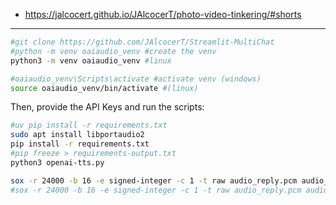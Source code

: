 * https://jalcocert.github.io/JAlcocerT/photo-video-tinkering/#shorts

---

```sh
#git clone https://github.com/JAlcocerT/Streamlit-MultiChat
#python -m venv oaiaudio_venv #create the venv
python3 -m venv oaiaudio_venv #linux

#oaiaudio_venv\Scripts\activate #activate venv (windows)
source oaiaudio_venv/bin/activate #(linux)
```

Then, provide the API Keys and run the scripts:

```sh
#uv pip install -r requirements.txt
sudo apt install libportaudio2
pip install -r requirements.txt
#pip freeze > requirements-output.txt
python3 openai-tts.py

sox -r 24000 -b 16 -e signed-integer -c 1 -t raw audio_reply.pcm audio_reply.wav
#sox -r 24000 -b 16 -e signed-integer -c 1 -t raw audio_reply.pcm audio_reply.mp3
```